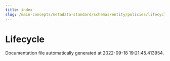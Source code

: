 ```yaml
---
title: index
slug: /main-concepts/metadata-standard/schemas/entity/policies/lifecycle
---
```


# Lifecycle

Documentation file automatically generated at 2022-09-18 19:21:45.413954.
